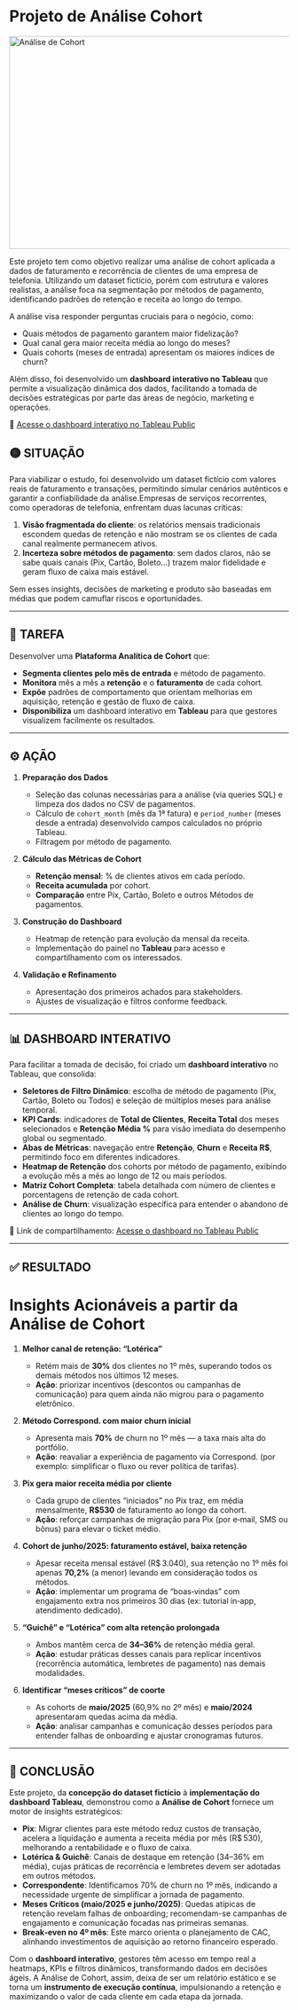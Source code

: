 # Projeto de Análise Cohort 
<img width="1920" height="384" alt="Análise de Cohort" src="https://github.com/user-attachments/assets/8a21f553-cde1-445b-bc61-eb576e0747ae" />


Este projeto tem como objetivo realizar uma análise de cohort aplicada a dados de faturamento e recorrência de clientes de uma empresa de telefonia. Utilizando um dataset fictício, porém com estrutura e valores realistas, a análise foca na segmentação por métodos de pagamento, identificando padrões de retenção e receita ao longo do tempo.

A análise visa responder perguntas cruciais para o negócio, como:
- Quais métodos de pagamento garantem maior fidelização?
- Qual canal gera maior receita média ao longo do meses?
- Quais cohorts (meses de entrada) apresentam os maiores índices de churn?

Além disso, foi desenvolvido um **dashboard interativo no Tableau** que permite a visualização dinâmica dos dados, facilitando a tomada de decisões estratégicas por parte das áreas de negócio, marketing e operações.

🔗 [Acesse o dashboard interativo no Tableau Public](https://public.tableau.com/views/AnlisedeCohort_Telefonia/Painel1?:language=en-US&publish=yes&:sid=&:redirect=auth&:display_count=n&:origin=viz_share_link)

## 🟡 SITUAÇÃO
Para viabilizar o estudo, foi desenvolvido um dataset fictício com valores reais de faturamento e transações, permitindo simular cenários autênticos e garantir a 
confiabilidade da análise.Empresas de serviços recorrentes, como operadoras de telefonia, enfrentam duas lacunas críticas:

1. **Visão fragmentada do cliente**: os relatórios mensais tradicionais escondem quedas de retenção e não mostram se os clientes de cada canal realmente permanecem ativos.  
2. **Incerteza sobre métodos de pagamento**: sem dados claros, não se sabe quais canais (Pix, Cartão, Boleto...) trazem maior fidelidade e geram fluxo de caixa mais estável.

Sem esses insights, decisões de marketing e produto são baseadas em médias que podem camuflar riscos e oportunidades.

---

## 🧩 TAREFA
Desenvolver uma **Plataforma Analítica de Cohort** que:

- **Segmenta clientes pelo mês de entrada** e método de pagamento.  
- **Monitora** mês a mês a **retenção** e o **faturamento** de cada cohort.  
- **Expõe** padrões de comportamento que orientam melhorias em aquisição, retenção e gestão de fluxo de caixa.  
- **Disponibiliza** um dashboard interativo em **Tableau** para que gestores visualizem facilmente os resultados.

---

## ⚙️ AÇÃO
1. **Preparação dos Dados**  
   - Seleção das colunas necessárias para a análise (via queries SQL) e limpeza dos dados no CSV de pagamentos.  
   - Cálculo de `cohort_month` (mês da 1ª fatura) e `period_number` (meses desde a entrada) desenvolvido campos calculados no próprio Tableau.  
   - Filtragem por método de pagamento.

2. **Cálculo das Métricas de Cohort**  
   - **Retenção mensal**: % de clientes ativos em cada período.  
   - **Receita acumulada** por cohort.  
   - **Comparação** entre Pix, Cartão, Boleto e outros Métodos de pagamentos.

3. **Construção do Dashboard**  
   - Heatmap de retenção para evolução da mensal da receita.  
   - Implementação do painel no **Tableau** para acesso e compartilhamento com os interessados.

4. **Validação e Refinamento**  
   - Apresentação dos primeiros achados para stakeholders.  
   - Ajustes de visualização e filtros conforme feedback.

---

## 📊 DASHBOARD INTERATIVO
Para facilitar a tomada de decisão, foi criado um **dashboard interativo** no Tableau, que consolida:

- **Seletores de Filtro Dinâmico**: escolha de método de pagamento (Pix, Cartão, Boleto ou Todos) e seleção de múltiplos meses para análise temporal.  
- **KPI Cards**: indicadores de **Total de Clientes**, **Receita Total** dos meses selecionados e **Retenção Média %** para visão imediata do desempenho global ou segmentado.  
- **Abas de Métricas**: navegação entre **Retenção**, **Churn** e **Receita R$**, permitindo foco em diferentes indicadores.  
- **Heatmap de Retenção** dos cohorts por método de pagamento, exibindo a evolução mês a mês ao longo de 12 ou mais períodos.  
- **Matriz Cohort Completa**: tabela detalhada com número de clientes e porcentagens de retenção de cada cohort.  
- **Análise de Churn**: visualização específica para entender o abandono de clientes ao longo do tempo.  

📌 Link de compartilhamento: [Acesse o dashboard no Tableau Public](https://public.tableau.com/views/AnlisedeCohort_Telefonia/Painel1?:language=en-US&publish=yes&:sid=&:redirect=auth&:display_count=n&:origin=viz_share_link)

---

## ✅ RESULTADO
# Insights Acionáveis a partir da Análise de Cohort

1. **Melhor canal de retenção: “Lotérica”**  
   - Retém mais de **30%** dos clientes no 1º mês, superando todos os demais métodos nos últimos 12 meses.  
   - **Ação**: priorizar incentivos (descontos ou campanhas de comunicação) para quem ainda não migrou para o pagamento eletrônico.

2. **Método Correspond. com maior churn inicial**  
   - Apresenta mais **70%** de churn no 1º mês — a taxa mais alta do portfólio.  
   - **Ação**: reavaliar a experiência de pagamento via Correspond. (por exemplo: simplificar o fluxo ou rever política de tarifas).

3. **Pix gera maior receita média por cliente**  
   - Cada grupo de clientes “iniciados” no Pix traz, em média mensalmente, **R\$530** de faturamento ao longo da cohort.  
   - **Ação**: reforçar campanhas de migração para Pix (por e‑mail, SMS ou bônus) para elevar o ticket médio.

4. **Cohort de junho/2025: faturamento estável, baixa retenção**  
   - Apesar receita mensal estável (R\$ 3.040), sua retenção no 1º mês foi apenas **70,2%** (a menor) levando em consideração todos os métodos.  
   - **Ação**: implementar um programa de “boas‑vindas” com engajamento extra nos primeiros 30 dias (ex: tutorial in‑app, atendimento dedicado).

6. **“Guichê” e “Lotérica” com alta retenção prolongada**  
   - Ambos mantêm cerca de **34–36%** de retenção média geral.  
   - **Ação**: estudar práticas desses canais para replicar incentivos (recorrência automática, lembretes de pagamento) nas demais modalidades.

7. **Identificar “meses críticos” de coorte**  
   - As cohorts de **maio/2025** (60,9% no 2º mês) e **maio/2024** apresentaram quedas acima da média.  
   - **Ação**: analisar campanhas e comunicação desses períodos para entender falhas de onboarding e ajustar cronogramas futuros.

---

## 🏁 CONCLUSÃO
Este projeto, da **concepção do dataset fictício** à **implementação do dashboard Tableau**, demonstrou como a **Análise de Cohort** fornece um motor de insights estratégicos:

- **Pix**: Migrar clientes para este método reduz custos de transação, acelera a liquidação e aumenta a receita média por mês (R$ 530), melhorando a rentabilidade e o fluxo de caixa.  
- **Lotérica & Guichê**: Canais de destaque em retenção (34–36% em média), cujas práticas de recorrência e lembretes devem ser adotadas em outros métodos.  
- **Correspondente**: Identificamos 70% de churn no 1º mês, indicando a necessidade urgente de simplificar a jornada de pagamento.  
- **Meses Críticos (maio/2025 e junho/2025)**: Quedas atípicas de retenção revelam falhas de onboarding; recomendam-se campanhas de engajamento e comunicação focadas nas primeiras semanas.  
- **Break‑even no 4º mês**: Este marco orienta o planejamento de CAC, alinhando investimentos de aquisição ao retorno financeiro esperado.

Com o **dashboard interativo**, gestores têm acesso em tempo real a heatmaps, KPIs e filtros dinâmicos, transformando dados em decisões ágeis. A Análise de Cohort, assim, deixa de ser um relatório estático e se torna um **instrumento de execução contínua**, impulsionando a retenção e maximizando o valor de cada cliente em cada etapa da jornada.  
